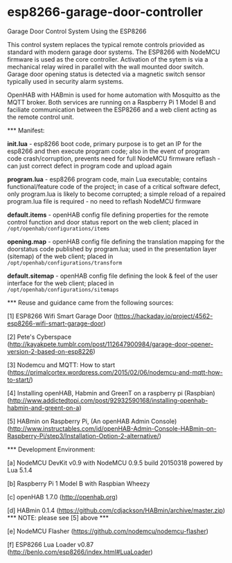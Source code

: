 # esp8266-garage-door-controller
Garage Door Control System Using the ESP8266

This control system replaces the typical remote controls priovided as standard with modern garage door systems. The ESP8266 with NodeMCU firmware is used as the core controller. Activation of the sytem is via a mechanical relay wired in parallel with the wall mounted door switch. Garage door opening status is detected via a magnetic switch sensor typically used in security alarm systems.

OpenHAB with HABmin is used for home automation with Mosquitto as the MQTT broker. Both services are running on a Raspberry Pi 1 Model B and faciliate communication between the ESP8266 and a web client acting as the remote control unit.

*** Manifest:

<b>init.lua</b> - esp8266 boot code, primary purpose is to get an IP for the esp8266 and then execute program code; also in the event of program code crash/corruption, prevents need for full NodeMCU firmware reflash - can just correct defect in program code and upload again

<b>program.lua</b> - esp8266 program code, main Lua executable; contains functional/feature code of the project; in case of a critical software defect, only program.lua is likely to become corrupted; a simple reload of a repaired program.lua file is required - no need to reflash NodeMCU firmware

<b>default.items</b> - openHAB config file defining properties for the remote control function and door status report on the web client; placed in <code>/opt/openhab/configurations/items</code>

<b>opening.map</b> - openHAB config file defining the translation mapping for the doorstatus code published by program.lua; used in the presentation layer (sitemap) of the web client; placed in <code>/opt/openhab/configurations/transform</code>

<b>default.sitemap</b> - openHAB config file defining the look & feel of the user interface for the web client; placed in <code>/opt/openhab/configurations/sitemaps</code>

*** Reuse and guidance came from the following sources:

[1] ESP8266 Wifi Smart Garage Door (https://hackaday.io/project/4562-esp8266-wifi-smart-garage-door)

[2] Pete's Cyberspace (http://kayakpete.tumblr.com/post/112647900984/garage-door-opener-version-2-based-on-esp8226)

[3] Nodemcu and MQTT: How to start (https://primalcortex.wordpress.com/2015/02/06/nodemcu-and-mqtt-how-to-start/)

[4] Installing openHAB, Habmin and GreenT on a raspberry pi (Raspbian) (http://www.addictedtopi.com/post/92932590168/installing-openhab-habmin-and-greent-on-a)

[5] HABmin on Raspberry Pi, (An openHAB Admin Console) (http://www.instructables.com/id/openHAB-Admin-Console-HABmin-on-Raspberry-Pi/step3/Installation-Option-2-alternative/)

*** Development Environment:

[a] NodeMCU DevKit v0.9 with NodeMCU 0.9.5 build 20150318 powered by Lua 5.1.4

[b] Raspberry Pi 1 Model B with Raspbian Wheezy

[c] openHAB 1.7.0 (http://openhab.org)

[d] HABmin 0.1.4 (https://github.com/cdjackson/HABmin/archive/master.zip) *** NOTE: please see [5] above ***

[e] NodeMCU Flasher (https://github.com/nodemcu/nodemcu-flasher)

[f] ESP8266 Lua Loader v0.87 (http://benlo.com/esp8266/index.html#LuaLoader)
